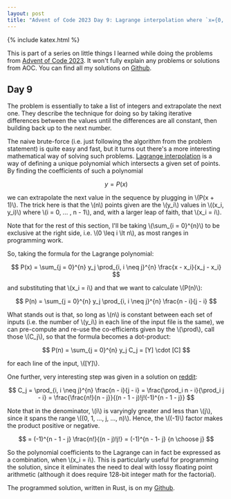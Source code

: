 ```yaml
---
layout: post
title: "Advent of Code 2023 Day 9: Lagrange interpolation where `x={0, 1, ..., i}`"
---
```


{% include katex.html %}

This is part of a series on little things I learned while doing the problems from
[Advent of Code 2023](https://adventofcode.com/2023). It won't fully explain any problems or
solutions from AOC. You can find all my solutions on
[Github](https://github.com/aymarino/advent-of-code-2023).

## Day 9

The problem is essentially to take a list of integers and extrapolate the next one. They describe
the technique for doing so by taking iterative differences between the values until the differences
are all constant, then building back up to the next number.

The naive brute-force (i.e. just following the algorithm from the problem statement) is quite easy
and fast, but it turns out there's a more interesting mathematical way of solving such problems.
[Lagrange interpolation](https://en.wikipedia.org/wiki/Lagrange_polynomial) is a way of defining a
unique polynomial which intersects a given set of points. By finding the coefficients of such a
polynomial

$$ y = P(x) $$

we can extrapolate the next value in the sequence by plugging in \\(P(x + 1)\\). The trick here is
that the \\(n\\) points given are the \\(y_i\\) values in \\((x_i, y_i)\\) where \\(i = 0, ... , n -
1\\), and, with a larger leap of faith, that \\(x_i = i\\).

Note that for the rest of this section, I'll be taking \\(\sum\_{i = 0}^{n}\\) to be exclusive at
the right side, i.e. \\(0 \leq i \lt n\\), as most ranges in programming work.

So, taking the formula for the Lagrange polynomial:

<!-- prettier-ignore-start -->

$$ P(x) = \sum_{j = 0}^{n} y_j \prod_{i, i \neq j}^{n} \frac{x - x_i}{x_j - x_i} $$

<!-- prettier-ignore-end -->

and substituting that \\(x_i = i\\) and that we want to calculate \\(P(n)\\):

<!-- prettier-ignore-start -->

$$ P(n) = \sum_{j = 0}^{n} y_j \prod_{i, i \neq j}^{n} \frac{n - i}{j - i} $$

<!-- prettier-ignore-end -->

What stands out is that, so long as \\(n\\) is constant between each set of inputs (i.e. the number
of \\(y_i\\) in each line of the input file is the same), we can pre-compute and re-use the
co-efficients given by the \\(\prod\\), call those \\(C_j\\), so that the formula becomes a
dot-product:

<!-- prettier-ignore-start -->

$$ P(n) = \sum_{j = 0}^{n} y_j C_j = [Y] \cdot [C] $$

<!-- prettier-ignore-end -->

for each line of the input, \\([Y]\\).

One further, very interesting step was given in a solution on
[reddit](https://old.reddit.com/r/adventofcode/comments/18e5ytd/2023_day_9_solutions/kclmyaa/):

<!-- prettier-ignore-start -->

$$ C_j = \prod_{i, i \neq j}^{n} \frac{n - i}{j - i} = \frac{\prod_i n - i}{\prod_i j - i} =
\frac{\frac{n!}{n - j}}{(n - 1 - j)!j!(-1)^{n - 1 - j}} $$

<!-- prettier-ignore-end -->

Note that in the denominator, \\(i\\) is varyingly greater and less than \\(j\\), since it spans the
range \\((0, 1, ..., j, ..., n)\\). Hence, the \\((-1)\\) factor makes the product positive or
negative.

<!-- prettier-ignore-start -->

$$ = (-1)^{n - 1 - j} \frac{n!}{(n - j)!j!} = (-1)^{n - 1- j} {n \choose j} $$

<!-- prettier-ignore-end -->

So the polynomial coefficients to the Lagrange can in fact be expressed as a combination, when
\\(x_i = i\\). This is particularly useful for programming the solution, since it eliminates the
need to deal with lossy floating point arithmetic (although it does require 128-bit integer math for
the factorial).

The programmed solution, written in Rust, is on my
[Github](https://github.com/aymarino/advent-of-code-2023/blob/8068d4063d5158a0a4d67b54fdb970abeec22a5b/src/day9.rs#L56-L57).

